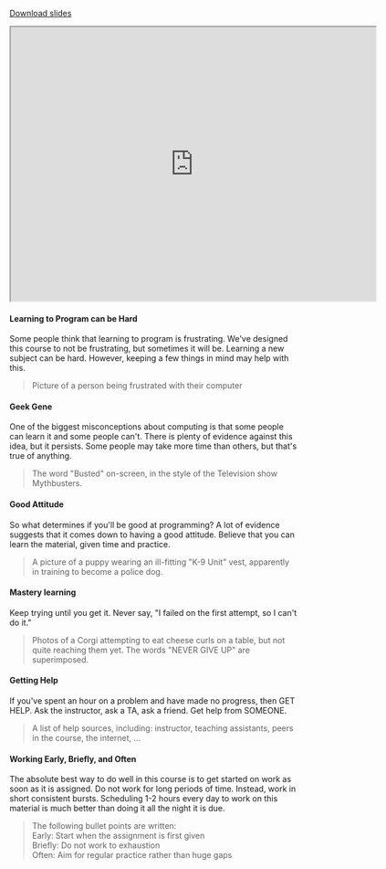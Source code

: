 
[Download slides](Learning.pdf)


<iframe style="width: 640px; height: 480px;" width="300" height="150" allowfullscreen="allowfullscreen" webkitallowfullscreen="webkitallowfullscreen" mozallowfullscreen="mozallowfullscreen"
title="Learning.pdf"
src="https://www.youtube.com/embed/gnM2nFFzMc0?feature=oembed&amp;rel=0" 
></iframe>


#### Learning to Program can be Hard

Some people think that learning to program is frustrating.
We've designed this course to not be frustrating, but sometimes it will be.
Learning a new subject can be hard.
However, keeping a few things in mind may help with this.

> Picture of a person being frustrated with their computer

#### Geek Gene

One of the biggest misconceptions about computing is that some people can learn it and some people can't.
There is plenty of evidence against this idea, but it persists.
Some people may take more time than others, but that's true of anything.

> The word "Busted" on-screen, in the style of the Television show Mythbusters.

#### Good Attitude

So what determines if you'll be good at programming?
A lot of evidence suggests that it comes down to having a good attitude.
Believe that you can learn the material, given time and practice.

> A picture of a puppy wearing an ill-fitting "K-9 Unit" vest, apparently in training to become a police dog.

#### Mastery learning

Keep trying until you get it.
Never say, "I failed on the first attempt, so I can't do it."

> Photos of a Corgi attempting to eat cheese curls on a table, but not quite reaching them yet. The words "NEVER GIVE UP" are superimposed.

#### Getting Help

If you've spent an hour on a problem and have made no progress, then GET HELP.
Ask the instructor, ask a TA, ask a friend.
Get help from SOMEONE.

> A list of help sources, including: instructor, teaching assistants, peers in the course, the internet, ...

#### Working Early, Briefly, and Often

The absolute best way to do well in this course is to get started on work as soon as it is assigned.
Do not work for long periods of time.
Instead, work in short consistent bursts.
Scheduling 1-2 hours every day to work on this material is much better than doing it all the night it is due.

> The following bullet points are written:  
> Early: Start when the assignment is first given  
> Briefly: Do not work to exhaustion  
> Often: Aim for regular practice rather than huge gaps
